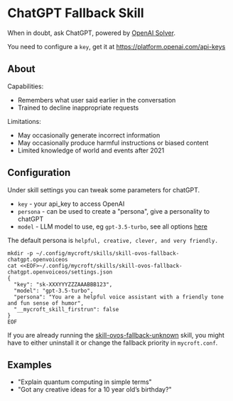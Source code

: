 # ChatGPT Fallback Skill

When in doubt, ask ChatGPT, powered by [OpenAI Solver](https://github.com/OpenVoiceOS/ovos-solver-plugin-openai-persona).

You need to configure a `key`, get it at https://platform.openai.com/api-keys

## About

Capabilities:

- Remembers what user said earlier in the conversation
- Trained to decline inappropriate requests

Limitations:

- May occasionally generate incorrect information
- May occasionally produce harmful instructions or biased content
- Limited knowledge of world and events after 2021

## Configuration

Under skill settings you can tweak some parameters for chatGPT.

- `key` - your api_key to access OpenAI
- `persona` - can be used to create a "persona", give a personality to chatGPT
- `model` - LLM model to use, eg `gpt-3.5-turbo`, see all options [here](https://platform.openai.com/docs/models)

The default persona is `helpful, creative, clever, and very friendly.`

```shell
mkdir -p ~/.config/mycroft/skills/skill-ovos-fallback-chatgpt.openvoiceos
cat <<EOF>~/.config/mycroft/skills/skill-ovos-fallback-chatgpt.openvoiceos/settings.json
{
  "key": "sk-XXXYYYZZZAAABBB123",
  "model": "gpt-3.5-turbo",
  "persona": "You are a helpful voice assistant with a friendly tone and fun sense of humor",
  "__mycroft_skill_firstrun": false
}
EOF
```

If you are already running the [skill-ovos-fallback-unknown](https://github.com/OpenVoiceOS/skill-ovos-fallback-unknown) skill, you might have to either uninstall it or change the fallback priority in `mycroft.conf`.

## Examples

- "Explain quantum computing in simple terms"
- "Got any creative ideas for a 10 year old’s birthday?"
